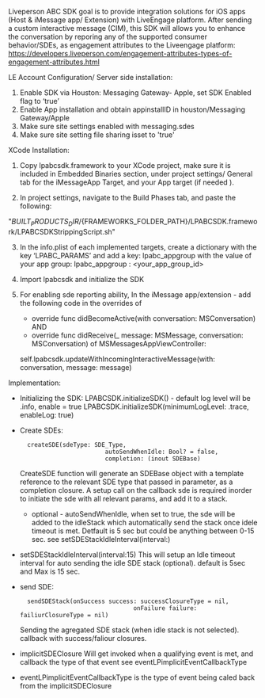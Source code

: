 Liveperson ABC SDK goal is to provide integration solutions for iOS apps (Host & iMessage app/ Extension) with LiveEngage platform. 
After sending a custom interactive message (CIM), this SDK will allows you to enhance the conversation by reporing any of the supported consumer behavior/SDEs, as engagement attributes to the Liveengage platform:  
https://developers.liveperson.com/engagement-attributes-types-of-engagement-attributes.html

LE Account Configuration/ Server side installation:
1. Enable SDK via Houston:  Messaging Gateway- Apple, set SDK Enabled flag to ‘true’
2. Enable App installation and obtain appinstallID in houston/Messaging Gateway/Apple
3. Make sure site settings enabled with messaging.sdes
4. Make sure site setting file sharing isset to 'true'

XCode Installation:

1. Copy lpabcsdk.framework to your XCode project, make sure it is included in Embedded Binaries section, 
    under project settings/ General tab for the iMessageApp Target, and  your App target (if needed ).
    
2. In project settings, navigate to the Build Phases tab, and paste the following:

"${BUILT_PRODUCTS_DIR}/${FRAMEWORKS_FOLDER_PATH}/LPABCSDK.framework/LPABCSDKStrippingScript.sh"
   
3. In the info.plist of each implemented targets, create a dictionary with the key ‘LPABC_PARAMS’ 
    and add a key: lpabc_appgroup  with the value of your app group:  lpabc_appgroup : <your_app_group_id>

4. Import lpabcsdk and initialize the SDK

5. For enabling sde reporting ability, In the iMessage app/extension -  add the following code in the overrides of
	- override func didBecomeActive(with conversation: MSConversation) AND
	- override func didReceive(_ message: MSMessage, conversation: MSConversation)  of MSMessagesAppViewController:

	self.lpabcsdk.updateWithIncomingInteractiveMessage(with: conversation, message: message)


Implementation:

- Initializing the SDK:
	LPABCSDK.initializeSDK()  - default log level will be .info, enable = true
	LPABCSDK.initializeSDK(minimumLogLevel: .trace, enableLog: true)

- Create SDEs: 

		createSDE(sdeType: SDE_Type,
	                          autoSendWhenIdle: Bool? = false,
	                          completion: (inout SDEBase)

	CreateSDE function will generate an SDEBase object with a template reference to the relevant SDE type that passed in parameter, as a completion closure. 
	A setup call on the callback sde is required inorder to initiate the sde with all relevant params, and add it to a stack. 
	* optional - autoSendWhenIdle, when set to true, the sde will be added to the idleStack which automatically send the stack once idele timeout is met. Detfault is 5 sec but could be anything between 0-15 sec.
	see setSDEStackIdleInterval(interval:)
	 
- setSDEStackIdleInterval(interval:15)
	This will setup an Idle timeout interval for auto sending the idle SDE stack (optional).
	default is 5sec and Max is 15 sec.

- send SDE:

		sendSDEStack(onSuccess success: successClosureType = nil,
	    	                          onFailure failure: failiurClosureType = nil) 

	Sending the agregated SDE stack (when idle stack is not selected). 
	callback with success/faliour closures.

	    	                          
- implicitSDEClosure
	Will get invoked when a qualifying event is met, and callback the type of that event 
	see eventLPimplicitEventCallbackType 


- eventLPimplicitEventCallbackType is the type of event being caled back from the implicitSDEClosure

















